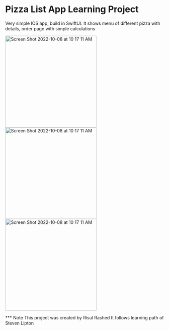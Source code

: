 # Pizza List App Learning Project
Very simple IOS app, build in SwiftUI. It shows menu of different pizza with details, order page with simple calculations

<img width="290" alt="Screen Shot 2022-10-08 at 10 17 11 AM" src="https://user-images.githubusercontent.com/108306204/194733692-5c150675-1159-44e0-8ad8-11c45fb0baa9.gif"><img width="290" alt="Screen Shot 2022-10-08 at 10 17 11 AM" src="https://user-images.githubusercontent.com/108306204/194733712-96073770-72e4-42e0-8140-29f6a0042828.gif">
<img width="290" alt="Screen Shot 2022-10-08 at 10 17 11 AM" src="https://user-images.githubusercontent.com/108306204/194733713-88b8378d-6b21-44c6-8e34-6a910455db20.gif">


*** Note
This project was created by Risul Rashed
It follows learning path of Steven Lipton
